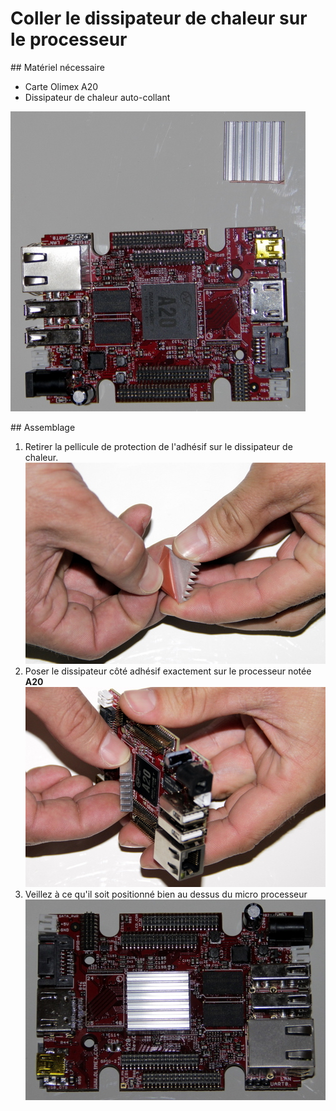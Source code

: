 # Coller le dissipateur de chaleur sur le processeur
## Matériel nécessaire 
* Carte Olimex A20
* Dissipateur de chaleur auto-collant

![](../assets/_MG_5245.JPG)

## Assemblage 

1. Retirer la pellicule de protection de l'adhésif sur le dissipateur de chaleur.   
![](../assets/_MG_5247.JPG)  
3. Poser le dissipateur côté adhésif exactement sur le processeur notée **A20**  
![](../assets/_MG_5250.JPG)  
4. Veillez à ce qu'il soit positionné bien au dessus du micro processeur  
![](../assets/_MG_5251.JPG)  
